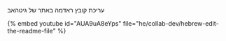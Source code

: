 עריכת קובץ ראדמה באתר של גיטהאב


{% embed youtube id="AUA9uA8eYps" file="he/collab-dev/hebrew-edit-the-readme-file" %}

